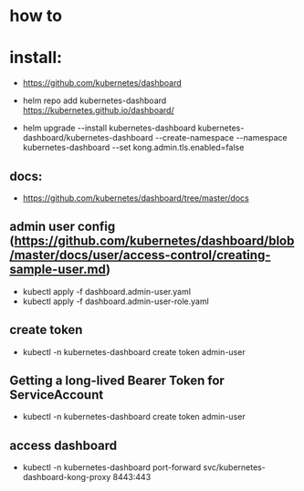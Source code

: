# how to 

# install:
- https://github.com/kubernetes/dashboard

- helm repo add kubernetes-dashboard https://kubernetes.github.io/dashboard/
- helm upgrade --install kubernetes-dashboard kubernetes-dashboard/kubernetes-dashboard --create-namespace --namespace kubernetes-dashboard --set kong.admin.tls.enabled=false

## docs:
- https://github.com/kubernetes/dashboard/tree/master/docs

##  admin user config (https://github.com/kubernetes/dashboard/blob/master/docs/user/access-control/creating-sample-user.md)
* kubectl apply -f dashboard.admin-user.yaml
* kubectl apply -f dashboard.admin-user-role.yaml


## create token
- kubectl -n kubernetes-dashboard create token admin-user

## Getting a long-lived Bearer Token for ServiceAccount
- kubectl -n kubernetes-dashboard create token admin-user

## access dashboard
- kubectl -n kubernetes-dashboard port-forward svc/kubernetes-dashboard-kong-proxy 8443:443